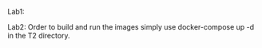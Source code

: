 Lab1:


Lab2:
Order to build and run the images simply use docker-compose up -d in the T2 directory.